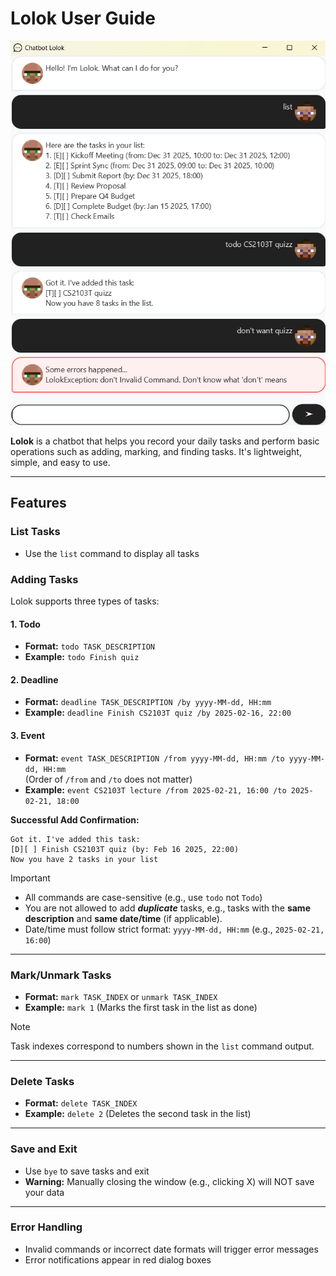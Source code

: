 # Lolok User Guide

![A sample usage of the chatbot](./Ui.png)

**Lolok** is a chatbot that helps you record your daily tasks and perform basic operations such as adding, marking, and finding tasks. It's lightweight, simple, and easy to use.

---

## Features

### List Tasks
- Use the `list` command to display all tasks

### Adding Tasks
Lolok supports three types of tasks:

#### 1. Todo
- **Format:** `todo TASK_DESCRIPTION`
- **Example:** `todo Finish quiz`

#### 2. Deadline
- **Format:** `deadline TASK_DESCRIPTION /by yyyy-MM-dd, HH:mm`
- **Example:** `deadline Finish CS2103T quiz /by 2025-02-16, 22:00`

#### 3. Event
- **Format:** `event TASK_DESCRIPTION /from yyyy-MM-dd, HH:mm /to yyyy-MM-dd, HH:mm`  
  (Order of `/from` and `/to` does not matter)
- **Example:** `event CS2103T lecture /from 2025-02-21, 16:00 /to 2025-02-21, 18:00`

**Successful Add Confirmation:**

```plaintext
Got it. I've added this task:
[D][ ] Finish CS2103T quiz (by: Feb 16 2025, 22:00)
Now you have 2 tasks in your list
```

> [!IMPORTANT]
> - All commands are case-sensitive (e.g., use `todo` not `Todo`)
> - You are not allowed to add **_duplicate_** tasks, e.g., tasks with the **same description** and **same date/time** (if applicable).
> - Date/time must follow strict format: `yyyy-MM-dd, HH:mm` (e.g., `2025-02-21, 16:00`)

---

### Mark/Unmark Tasks
- **Format:** `mark TASK_INDEX` or `unmark TASK_INDEX`
- **Example:** `mark 1` (Marks the first task in the list as done)

> [!NOTE] 
> Task indexes correspond to numbers shown in the `list` command output.

---

### Delete Tasks
- **Format:** `delete TASK_INDEX`
- **Example:** `delete 2` (Deletes the second task in the list)

---

### Save and Exit
- Use `bye` to save tasks and exit
- **Warning:** Manually closing the window (e.g., clicking X) will NOT save your data

---

### Error Handling
- Invalid commands or incorrect date formats will trigger error messages
- Error notifications appear in red dialog boxes